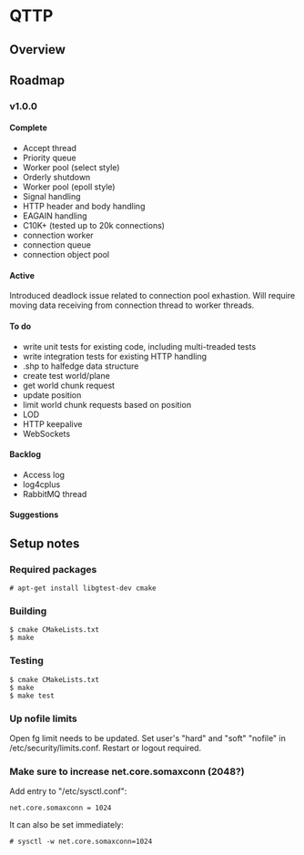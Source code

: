 
# QTTP

## Overview

## Roadmap

### v1.0.0 
#### Complete
- Accept thread
- Priority queue
- Worker pool (select style)
- Orderly shutdown
- Worker pool (epoll style)
- Signal handling
- HTTP header and body handling
- EAGAIN handling
- C10K+ (tested up to 20k connections)
- connection worker
- connection queue
- connection object pool

#### Active

Introduced deadlock issue related to connection pool exhastion. Will 
require moving data receiving from connection thread to worker threads. 

#### To do
- write unit tests for existing code, including multi-treaded tests
- write integration tests for existing HTTP handling
- .shp to halfedge data structure
- create test world/plane
- get world chunk request
- update position
- limit world chunk requests based on position
- LOD
- HTTP keepalive
- WebSockets

#### Backlog
- Access log
- log4cplus
- RabbitMQ thread

#### Suggestions

## Setup notes

### Required packages

    # apt-get install libgtest-dev cmake

### Building

    $ cmake CMakeLists.txt
    $ make

### Testing

    $ cmake CMakeLists.txt
    $ make
    $ make test

### Up nofile limits

Open fg limit needs to be updated. Set user's "hard" and "soft" "nofile" 
in /etc/security/limits.conf. Restart or logout required.  

### Make sure to increase net.core.somaxconn (2048?)

Add entry to "/etc/sysctl.conf":

    net.core.somaxconn = 1024

It can also be set immediately:

    # sysctl -w net.core.somaxconn=1024
